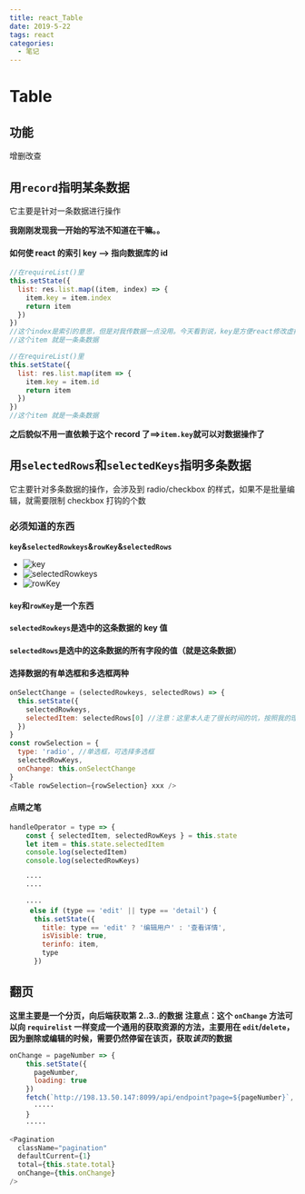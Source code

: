 ```yaml
---
title: react_Table
date: 2019-5-22
tags: react
categories:
  - 笔记
---
```


# Table

## 功能

增删改查

## 用`record`指明某条数据

它主要是针对一条数据进行操作

**我刚刚发现我一开始的写法不知道在干嘛。。**

#### 如何使 react 的索引 key --> 指向数据库的 id

```javascript
//在requireList()里
this.setState({
  list: res.list.map((item, index) => {
    item.key = item.index
    return item
  })
})
//这个index是索引的意思，但是对我传数据一点没用。今天看到说，key是方便react修改虚拟dom的，可以提高性能
//这个item 就是一条条数据
```

```javascript
//在requireList()里
this.setState({
  list: res.list.map(item => {
    item.key = item.id
    return item
  })
})
//这个item 就是一条条数据
```

**之后貌似不用一直依赖于这个 record 了==>`item.key`就可以对数据操作了**

## 用`selectedRows`和`selectedKeys`指明多条数据

它主要针对多条数据的操作，会涉及到 radio/checkbox 的样式，如果不是批量编辑，就需要限制 checkbox 打钩的个数

### 必须知道的东西

**`key`&`selectedRowkeys`&`rowKey`&`selectedRows`**

- ![key](/asset-an-image/key.png)
- ![selectedRowkeys](/asset-an-image/selectedRowkeys.png)
- ![rowKey](/asset-an-image/rowKey.png)

#### `key`和`rowKey`是一个东西

#### `selectedRowkeys`是选中的这条数据的 key 值

#### `selectedRows`是选中的这条数据的所有字段的值（就是这条数据）

#### 选择数据的有单选框和多选框两种

```javascript
onSelectChange = (selectedRowkeys, selectedRows) => {
  this.setState({
    selectedRowkeys,
    selectedItem: selectedRows[0] //注意：这里本人走了很长时间的坑，按照我的理解是：selectedRows 会有好多条数据，只能是第一条，数据才能被后续代入
  })
}
const rowSelection = {
  type: 'radio', //单选框，可选择多选框
  selectedRowKeys,
  onChange: this.onSelectChange
}
<Table rowSelection={rowSelection} xxx />
```

#### 点睛之笔

```javascript
handleOperator = type => {
    const { selectedItem, selectedRowKeys } = this.state
    let item = this.state.selectedItem
    console.log(selectedItem)
    console.log(selectedRowKeys)

    ····
    ····

    ····
     else if (type == 'edit' || type == 'detail') {
      this.setState({
        title: type == 'edit' ? '编辑用户' : '查看详情',
        isVisible: true,
        terinfo: item,
        type
      })
```

## 翻页

**这里主要是一个分页，向后端获取第 2..3..的数据**
**注意点：这个 `onChange` 方法可以向 `requirelist` 一样变成一个通用的获取资源的方法，主要用在 `edit`/`delete`，因为删除或编辑的时候，需要仍然停留在该页，获取*该页*的数据**

```javascript
onChange = pageNumber => {
    this.setState({
      pageNumber,
      loading: true
    })
    fetch(`http://198.13.50.147:8099/api/endpoint?page=${pageNumber}`, {
      ·····
    }
    ·····

<Pagination
  className="pagination"
  defaultCurrent={1}
  total={this.state.total}
  onChange={this.onChange}
/>
```
